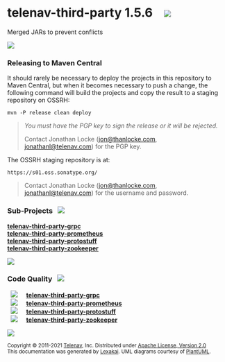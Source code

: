 [//]: # (start-user-text)



[//]: # (end-user-text)

# telenav-third-party 1.5.6 &nbsp;&nbsp; <img src="https://telenav.github.io/telenav-assets/images/icons/gears-48.png" srcset="https://telenav.github.io/telenav-assets/images/icons/gears-48-2x.png 2x"/>

Merged JARs to prevent conflicts

<img src="https://telenav.github.io/telenav-assets/images/separators/horizontal-line-512.png" srcset="https://telenav.github.io/telenav-assets/images/separators/horizontal-line-512-2x.png 2x"/>

[//]: # (start-user-text)

### Releasing to Maven Central <a name = "releasing-to-maven-central"></a>

It should rarely be necessary to deploy the projects in this repository
to Maven Central, but when it becomes necessary to push a change, the
following command will build the projects and copy the result to a 
staging repository on OSSRH:

```
mvn -P release clean deploy
```

> *You must have the PGP key to sign the release or it will be rejected.*  
> 
> Contact Jonathan Locke (jon@thanlocke.com, jonathanl@telenav.com) 
> for the PGP key.

The OSSRH staging repository is at:

```
https://s01.oss.sonatype.org/
```

> Contact Jonathan Locke (jon@thanlocke.com, jonathanl@telenav.com) 
> for the username and password.

[//]: # (end-user-text)

### Sub-Projects <a name = "projects"></a> &nbsp; <img src="https://telenav.github.io/telenav-assets/images/icons/diagram-32.png" srcset="https://telenav.github.io/telenav-assets/images/icons/diagram-32-2x.png 2x"/>

[**telenav-third-party-grpc**](telenav-third-party-grpc/README.md)  
[**telenav-third-party-prometheus**](telenav-third-party-prometheus/README.md)  
[**telenav-third-party-protostuff**](telenav-third-party-protostuff/README.md)  
[**telenav-third-party-zookeeper**](telenav-third-party-zookeeper/README.md)  

<img src="https://telenav.github.io/telenav-assets/images/separators/horizontal-line-128.png" srcset="https://telenav.github.io/telenav-assets/images/separators/horizontal-line-128-2x.png 2x"/>

### Code Quality <a name = "code-quality"></a> &nbsp; <img src="https://telenav.github.io/telenav-assets/images/icons/ruler-32.png" srcset="https://telenav.github.io/telenav-assets/images/icons/ruler-32-2x.png 2x"/>

&nbsp; <img src="https://telenav.github.io/telenav-assets/images/meters/meter-0-96.png" srcset="https://telenav.github.io/telenav-assets/images/meters/meter-0-96-2x.png 2x"/> &nbsp; &nbsp; [**telenav-third-party-grpc**](telenav-third-party-grpc/README.md)  
&nbsp; <img src="https://telenav.github.io/telenav-assets/images/meters/meter-0-96.png" srcset="https://telenav.github.io/telenav-assets/images/meters/meter-0-96-2x.png 2x"/> &nbsp; &nbsp; [**telenav-third-party-prometheus**](telenav-third-party-prometheus/README.md)  
&nbsp; <img src="https://telenav.github.io/telenav-assets/images/meters/meter-0-96.png" srcset="https://telenav.github.io/telenav-assets/images/meters/meter-0-96-2x.png 2x"/> &nbsp; &nbsp; [**telenav-third-party-protostuff**](telenav-third-party-protostuff/README.md)  
&nbsp; <img src="https://telenav.github.io/telenav-assets/images/meters/meter-0-96.png" srcset="https://telenav.github.io/telenav-assets/images/meters/meter-0-96-2x.png 2x"/> &nbsp; &nbsp; [**telenav-third-party-zookeeper**](telenav-third-party-zookeeper/README.md)

[//]: # (start-user-text)



[//]: # (end-user-text)

<img src="https://telenav.github.io/telenav-assets/images/separators/horizontal-line-512.png" srcset="https://telenav.github.io/telenav-assets/images/separators/horizontal-line-512-2x.png 2x"/>

<sub>Copyright &#169; 2011-2021 [Telenav](https://telenav.com), Inc. Distributed under [Apache License, Version 2.0](LICENSE)</sub>  
<sub>This documentation was generated by [Lexakai](https://www.lexakai.org). UML diagrams courtesy of [PlantUML](https://plantuml.com).</sub>
